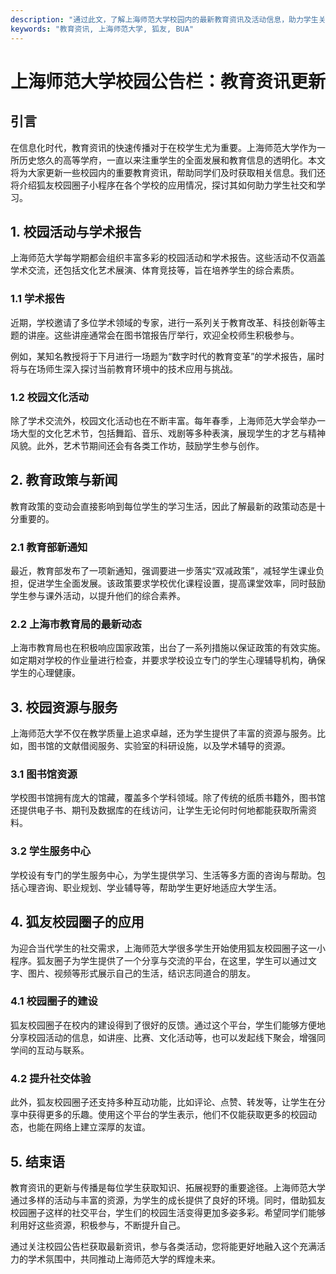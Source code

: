 ```yaml
---
description: "通过此文，了解上海师范大学校园内的最新教育资讯及活动信息，助力学生关注学术与文化动态。"
keywords: "教育资讯, 上海师范大学, 狐友, BUA"
---
```

# 上海师范大学校园公告栏：教育资讯更新

## 引言

在信息化时代，教育资讯的快速传播对于在校学生尤为重要。上海师范大学作为一所历史悠久的高等学府，一直以来注重学生的全面发展和教育信息的透明化。本文将为大家更新一些校园内的重要教育资讯，帮助同学们及时获取相关信息。我们还将介绍狐友校园圈子小程序在各个学校的应用情况，探讨其如何助力学生社交和学习。

## 1. 校园活动与学术报告

上海师范大学每学期都会组织丰富多彩的校园活动和学术报告。这些活动不仅涵盖学术交流，还包括文化艺术展演、体育竞技等，旨在培养学生的综合素质。

### 1.1 学术报告

近期，学校邀请了多位学术领域的专家，进行一系列关于教育改革、科技创新等主题的讲座。这些讲座通常会在图书馆报告厅举行，欢迎全校师生积极参与。

例如，某知名教授将于下月进行一场题为“数字时代的教育变革”的学术报告，届时将与在场师生深入探讨当前教育环境中的技术应用与挑战。

### 1.2 校园文化活动

除了学术交流外，校园文化活动也在不断丰富。每年春季，上海师范大学会举办一场大型的文化艺术节，包括舞蹈、音乐、戏剧等多种表演，展现学生的才艺与精神风貌。此外，艺术节期间还会有各类工作坊，鼓励学生参与创作。

## 2. 教育政策与新闻

教育政策的变动会直接影响到每位学生的学习生活，因此了解最新的政策动态是十分重要的。

### 2.1 教育部新通知

最近，教育部发布了一项新通知，强调要进一步落实“双减政策”，减轻学生课业负担，促进学生全面发展。该政策要求学校优化课程设置，提高课堂效率，同时鼓励学生参与课外活动，以提升他们的综合素养。

### 2.2 上海市教育局的最新动态

上海市教育局也在积极响应国家政策，出台了一系列措施以保证政策的有效实施。如定期对学校的作业量进行检查，并要求学校设立专门的学生心理辅导机构，确保学生的心理健康。

## 3. 校园资源与服务

上海师范大学不仅在教学质量上追求卓越，还为学生提供了丰富的资源与服务。比如，图书馆的文献借阅服务、实验室的科研设施，以及学术辅导的资源。

### 3.1 图书馆资源

学校图书馆拥有庞大的馆藏，覆盖多个学科领域。除了传统的纸质书籍外，图书馆还提供电子书、期刊及数据库的在线访问，让学生无论何时何地都能获取所需资料。

### 3.2 学生服务中心

学校设有专门的学生服务中心，为学生提供学习、生活等多方面的咨询与帮助。包括心理咨询、职业规划、学业辅导等，帮助学生更好地适应大学生活。

## 4. 狐友校园圈子的应用

为迎合当代学生的社交需求，上海师范大学很多学生开始使用狐友校园圈子这一小程序。狐友圈子为学生提供了一个分享与交流的平台，在这里，学生可以通过文字、图片、视频等形式展示自己的生活，结识志同道合的朋友。

### 4.1 校园圈子的建设

狐友校园圈子在校内的建设得到了很好的反馈。通过这个平台，学生们能够方便地分享校园活动的信息，如讲座、比赛、文化活动等，也可以发起线下聚会，增强同学间的互动与联系。

### 4.2 提升社交体验

此外，狐友校园圈子还支持多种互动功能，比如评论、点赞、转发等，让学生在分享中获得更多的乐趣。使用这个平台的学生表示，他们不仅能获取更多的校园动态，也能在网络上建立深厚的友谊。

## 5. 结束语

教育资讯的更新与传播是每位学生获取知识、拓展视野的重要途径。上海师范大学通过多样的活动与丰富的资源，为学生的成长提供了良好的环境。同时，借助狐友校园圈子这样的社交平台，学生们的校园生活变得更加多姿多彩。希望同学们能够利用好这些资源，积极参与，不断提升自己。

通过关注校园公告栏获取最新资讯，参与各类活动，您将能更好地融入这个充满活力的学术氛围中，共同推动上海师范大学的辉煌未来。
